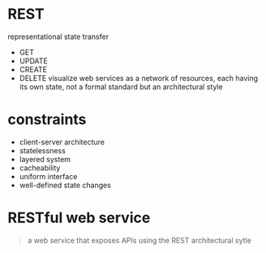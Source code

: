# REST
representational state transfer
- GET
- UPDATE
- CREATE
- DELETE
visualize web services as a network of resources, each having its own state,
not a formal standard but an architectural style

# constraints
- client-server architecture
- statelessness
- layered system
- cacheability
- uniform interface
- well-defined state changes

# RESTful web service
> a web service that exposes APIs using the REST architectural sytle
